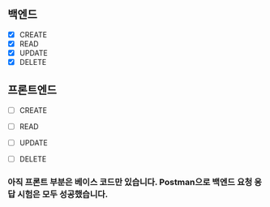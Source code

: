 ## 백엔드
- [x] CREATE
- [x] READ
- [x] UPDATE
- [x] DELETE

## 프론트엔드
- [ ] CREATE
- [ ] READ
- [ ] UPDATE
- [ ] DELETE


### 아직 프론트 부분은 베이스 코드만 있습니다. Postman으로 백엔드 요청 응답 시험은 모두 성공했습니다.